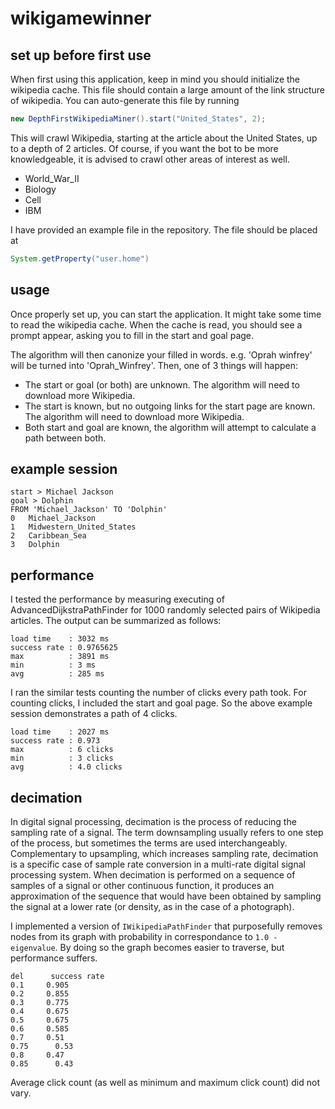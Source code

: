 # wikigamewinner

## set up before first use

When first using this application, keep in mind you should initialize the wikipedia cache. 
This file should contain a large amount of the link structure of wikipedia.
You can auto-generate this file by running

````java
new DepthFirstWikipediaMiner().start("United_States", 2);
````

This will crawl Wikipedia, starting at the article about the United States, up to a depth of 2 articles.
Of course, if you want the bot to be more knowledgeable, it is advised to crawl other areas of interest as well.

- World_War_II
- Biology
- Cell
- IBM

I have provided an example file in the repository.
The file should be placed at

````java
System.getProperty("user.home")
````

## usage

Once properly set up, you can start the application. It might take some time to read the wikipedia cache.
When the cache is read, you should see a prompt appear, asking you to fill in the start and goal page.

The algorithm will then canonize your filled in words. e.g. 'Oprah winfrey' will be turned into 'Oprah_Winfrey'.
Then, one of 3 things will happen:

- The start or goal (or both) are unknown. The algorithm will need to download more Wikipedia.
- The start is known, but no outgoing links for the start page are known. The algorithm will need to download more Wikipedia.
- Both start and goal are known, the algorithm will attempt to calculate a path between both.

## example session

````
start > Michael Jackson
goal > Dolphin
FROM 'Michael_Jackson' TO 'Dolphin'
0	Michael_Jackson
1	Midwestern_United_States
2	Caribbean_Sea
3	Dolphin
````

## performance

I tested the performance by measuring executing of AdvancedDijkstraPathFinder for 1000 randomly selected pairs of Wikipedia articles. The output can be summarized as follows:

````
load time    : 3032 ms
success rate : 0.9765625
max          : 3891 ms
min          : 3 ms
avg          : 285 ms
````

I ran the similar tests counting the number of clicks every path took. For counting clicks, I included the start and goal page. So the above example session demonstrates a path of 4 clicks.

````
load time    : 2027 ms
success rate : 0.973
max          : 6 clicks
min          : 3 clicks
avg          : 4.0 clicks
````

## decimation

In digital signal processing, decimation is the process of reducing the sampling rate of a signal. The term downsampling usually refers to one step of the process, but sometimes the terms are used interchangeably. Complementary to upsampling, which increases sampling rate, decimation is a specific case of sample rate conversion in a multi-rate digital signal processing system.
When decimation is performed on a sequence of samples of a signal or other continuous function, it produces an approximation of the sequence that would have been obtained by sampling the signal at a lower rate (or density, as in the case of a photograph). 

I implemented a version of `IWikipediaPathFinder` that purposefully removes nodes from its graph with probability in correspondance to `1.0 - eigenvalue`. By doing so the graph becomes easier to traverse, but performance suffers.

````
del      success rate
0.1	    0.905
0.2	    0.855
0.3	    0.775
0.4	    0.675
0.5	    0.675
0.6	    0.585
0.7	    0.51
0.75	  0.53
0.8	    0.47
0.85	  0.43
````

Average click count (as well as minimum and maximum click count) did not vary.
